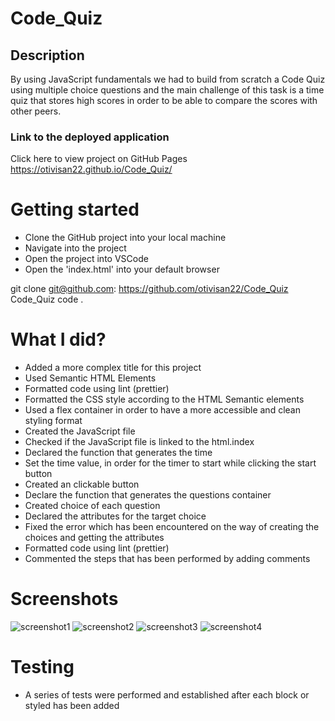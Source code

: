 # Code_Quiz

## Description

By using JavaScript fundamentals we had to build from scratch a Code Quiz using multiple choice questions and the main challenge of this task is a time quiz that stores high scores in order to be able to compare the scores with other peers.

### Link to the deployed application

Click here to view project on GitHub Pages https://otivisan22.github.io/Code_Quiz/

# Getting started

- Clone the GitHub project into your local machine
- Navigate into the project
- Open the project into VSCode
- Open the 'index.html' into your default browser

git clone git@github.com: https://github.com/otivisan22/Code_Quiz
Code_Quiz
code .

# What I did?

- Added a more complex title for this project
- Used Semantic HTML Elements
- Formatted code using lint (prettier)
- Formatted the CSS style according to the HTML Semantic elements
- Used a flex container in order to have a more accessible and clean styling format
- Created the JavaScript file
- Checked if the JavaScript file is linked to the html.index
- Declared the function that generates the time
- Set the time value, in order for the timer to start while clicking the start button
- Created an clickable button
- Declare the function that generates the questions container
- Created choice of each question
- Declared the attributes for the target choice
- Fixed the error which has been encountered on the way of creating the choices and getting the attributes
- Formatted code using lint (prettier)
- Commented the steps that has been performed by adding comments

# Screenshots

![screenshot1](./assets/images/aboutme_section.jpg)
![screenshot2](./assets/images/myprojects_section.jpg)
![screenshot3](./assets/images/contact_section.jpg)
![screenshot4](./assets/images/mobile_device.jpg)

# Testing

- A series of tests were performed and established after each block or styled has been added
